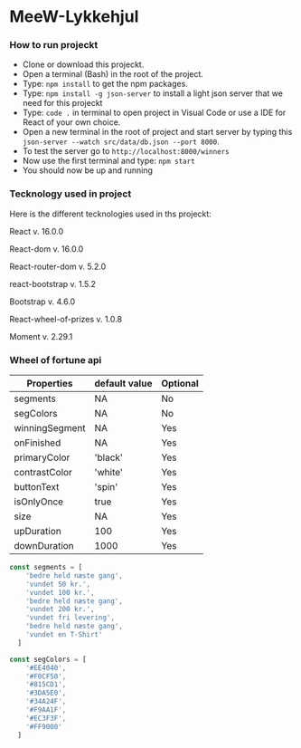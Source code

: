 # MeeW-Lykkehjul 
### How to run projeckt
- Clone or download this projeckt.
- Open a terminal (Bash) in the root of the project.
- Type: `npm install` to get the npm packages.
- Type: `npm install -g json-server` to install a light json server that we need for this projeckt
- Type: `code .` in terminal to open project in Visual Code or use a IDE for React of your own choice.
- Open a new terminal in the root of project and start server by typing this<br/> `json-server --watch src/data/db.json --port 8000`. 
- To test the server go to `http://localhost:8000/winners`
- Now use the first terminal and type: `npm start`
- You should now be up and running 
### Tecknology used in project
Here is the different tecknologies used in ths projeckt:

React v. 16.0.0

React-dom v. 16.0.0

React-router-dom v. 5.2.0

react-bootstrap v. 1.5.2

Bootstrap v. 4.6.0

React-wheel-of-prizes v. 1.0.8

Moment v. 2.29.1


### Wheel of fortune api

|Properties|default value|Optional|
|---|---|---|
|segments 	|NA 	|No|
|segColors |	NA| 	No|
|winningSegment| 	NA| 	Yes|
|onFinished|NA|Yes|
|primaryColor| 	'black'| 	Yes|
|contrastColor|'white'| 	Yes|
|buttonText| 	'spin'| 	Yes|
|isOnlyOnce| 	true| 	Yes|
|size|NA|Yes|
|upDuration| 	100| 	Yes|
|downDuration| 	1000| 	Yes|


```javascript
const segments = [ 
    'bedre held næste gang',
    'vundet 50 kr.',
    'vundet 100 kr.',
    'bedre held næste gang',
    'vundet 200 kr.',
    'vundet fri levering',
    'bedre held næste gang',
    'vundet en T-Shirt'
  ]
```

```javascript
const segColors = [
    '#EE4040',
    '#F0CF50',
    '#815CD1',
    '#3DA5E0',
    '#34A24F',
    '#F9AA1F',
    '#EC3F3F',
    '#FF9000'
  ]
```
